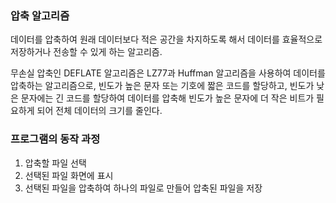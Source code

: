 ### 압축 알고리즘
데이터를 압축하여 원래 데이터보다 적은 공간을 차지하도록 해서 데이터를 효율적으로 저장하거나 전송할 수 있게 하는 알고리즘. 

무손실 압축인 DEFLATE 알고리즘은 LZ77과 Huffman 알고리즘을 사용하여 데이터를 압축하는 알고리즘으로, 빈도가 높은 문자 또는 기호에 짧은 코드를 할당하고, 빈도가 낮은 문자에는 긴 코드를 할당하여 데이터를 압축해 빈도가 높은 문자에 더 작은 비트가 필요하게 되어 전체 데이터의 크기를 줄인다.

### 프로그램의 동작 과정 
1. 압축할 파일 선택
2. 선택된 파일 화면에 표시
3. 선택된 파일을 압축하여 하나의 파일로 만들어 압축된 파일을 저장

